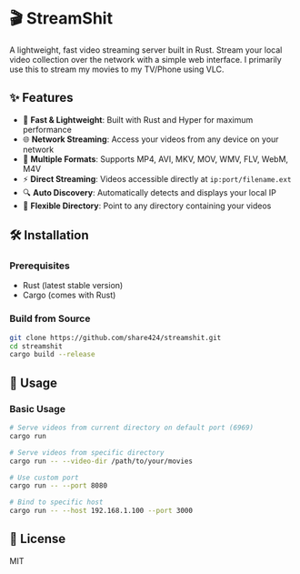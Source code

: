 # 🎬 StreamShit

A lightweight, fast video streaming server built in Rust. Stream your local video collection over the network with a simple web interface. I primarily use this to stream my movies to my TV/Phone using VLC.

## ✨ Features

- 🚀 **Fast & Lightweight**: Built with Rust and Hyper for maximum performance
- 🌐 **Network Streaming**: Access your videos from any device on your network
- 🎥 **Multiple Formats**: Supports MP4, AVI, MKV, MOV, WMV, FLV, WebM, M4V
- ⚡ **Direct Streaming**: Videos accessible directly at `ip:port/filename.ext`
- 🔍 **Auto Discovery**: Automatically detects and displays your local IP
- 📁 **Flexible Directory**: Point to any directory containing your videos

## 🛠️ Installation

### Prerequisites
- Rust (latest stable version)
- Cargo (comes with Rust)

### Build from Source
```bash
git clone https://github.com/share424/streamshit.git
cd streamshit
cargo build --release
```

## 🚀 Usage

### Basic Usage
```bash
# Serve videos from current directory on default port (6969)
cargo run

# Serve videos from specific directory
cargo run -- --video-dir /path/to/your/movies

# Use custom port
cargo run -- --port 8080

# Bind to specific host
cargo run -- --host 192.168.1.100 --port 3000
```

## 📄 License

MIT